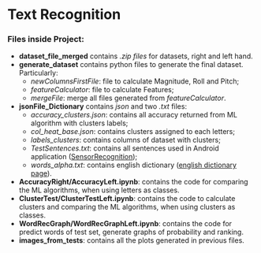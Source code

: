 # Text Recognition
### Files inside Project:

- **dataset_file_merged** contains _.zip files_ for datasets, right and left hand.
- **generate_dataset** contains python files to generate the final dataset. Particularly:
  - _newColumnsFirstFile_:  file to calculate Magnitude, Roll and Pitch;
  - _featureCalculator_: file to calculate Features;
  - _mergeFile_: merge all files generated from _featureCalculator_.
- **jsonFile_Dictionary** contains _json_ and two _.txt_ files:
  - _accuracy_clusters.json_: contains all accuracy returned from ML algorithm with clusters labels;
  - _col_heat_base.json_: contains clusters assigned to each letters;
  - _labels_clusters_: contains columns of dataset with clusters;
  - _TestSentences.txt_: contains all sentences used in Android application ([SensorRecognition](https://github.com/giulioaugello/SensRec));
  - _words_alpha.txt_: contains english dictionary ([english dictionary page](https://github.com/dwyl/english-words)).
- **AccuracyRight/AccuracyLeft.ipynb**: contains the code for comparing the ML algorithms, when using letters as classes.
- **ClusterTest/ClusterTestLeft.ipynb**: contains the code to calculate clusters and comparing the ML algorithms, when using clusters as classes.
- **WordRecGraph/WordRecGraphLeft.ipynb**: contains the code for predict words of test set, generate graphs of probability and ranking.
- **images_from_tests**: contains all the plots generated in previous files.
